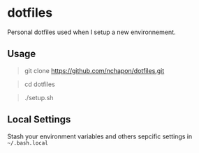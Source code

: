 # dotfiles

Personal dotfiles used when I setup a new environnement.

## Usage

> git clone https://github.com/nchapon/dotfiles.git

> cd dotfiles

> ./setup.sh

## Local Settings ##

Stash your environment variables and others sepcific settings in `~/.bash.local`
